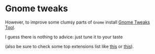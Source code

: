 # Gnome tweaks

However, to improve some clumsy parts of `Gnome` install [Gnome Tweaks Tool](https://itsfoss.com/gnome-tweak-tool/). 

I guess there is nothing to advice: just tune it to your taste 

(also be sure to check some top extensions list like [this](https://www.fossmint.com/best-gnome-shell-extensions/) or [this](https://itsfoss.com/best-gnome-extensions/)).
